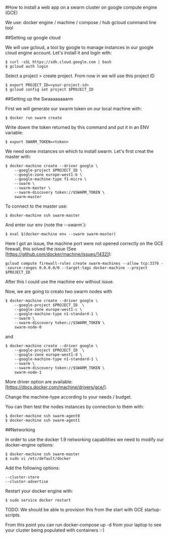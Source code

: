 #How to install a web app on a swarm cluster on google compute engine (GCE)

We use:
docker engine / machine / compose / hub
gcloud command line tool

##Setting up google cloud

We will use gcloud, a tool by google to manage instances in our google cloud engine account. Let's install it and login with:

    $ curl -sSL https://sdk.cloud.google.com | bash
    $ gcloud auth login

Select a project > create project. From now in we will use this project ID

    $ export PROJECT_ID=<your-project-id>
    $ gcloud config set project $PROJECT_ID

##Setting up the Swaaaaaaaarm

First we will generate our swarm token on our local machine with:

    $ docker run swarm create

Write dowm the token returned by this command and put it in an ENV variable:

    $ export SWARM_TOKEN=<token>

We need some instances on which to install swarm. Let's first creat the master with:
    
    $ docker-machine create --driver google \
        --google-project $PROJECT_ID \
        --google-zone europe-west1-b \
        --google-machine-type f1-micro \
        --swarm \
        --swarm-master \
        --swarm-discovery token://$SWARM_TOKEN \
        swarm-master

To connect to the master use:
    
    $ docker-machine ssh swarm-master

And enter our env (note the --swarm`):

    $ eval $(docker-machine env --swarm swarm-master)

Here I got an issue, the machine port were not opened correctly on the GCE firewall, this solved the issue (See [https://github.com/docker/machine/issues/1432]):

    gcloud compute firewall-rules create swarm-machines --allow tcp:3376 --source-ranges 0.0.0.0/0 --target-tags docker-machine --project $PROJECT_ID

After this I could use the machine env without issue.

Now, we are going to creato two swarm nodes with

    $ docker-machine create --driver google \
        --google-project $PROJECT_ID  \
        --google-zone europe-west1-c \
        --google-machine-type n1-standard-1 \
        --swarm \
        --swarm-discovery token://$SWARM_TOKEN \
        swarm-node-0

and

    $ docker-machine create --driver google \
        --google-project $PROJECT_ID  \
        --google-zone europe-west1-d \
        --google-machine-type n1-standard-1 \
        --swarm \
        --swarm-discovery token://$SWARM_TOKEN \
        swarm-node-1

More driver option are available: [https://docs.docker.com/machine/drivers/gce/].

Change the machine-type according to your needs / budget.

You can then test the nodes instances by connection to them with:

    $ docker-machine ssh swarm-agent0
    $ docker-machine ssh swarm-agent1

##Networking

In order to use the docker 1.9 networking capabilities we need to modify our docker-engine options:

    $ docker-machine ssh swarm-master
    $ sudo vi /etc/default/docker

Add the following options: 

    --cluster-store
    --cluster-advertise

Restart your docker engine with:

    $ sudo service docker restart

TODO: We should be able to provision this from the start with GCE startup-scripts.

From this point you can run docker-compose up -d from your laptop to see your cluster being populated with containers :-)



